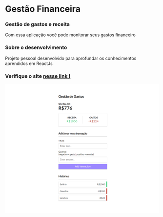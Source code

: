 # Gestão Financeira

### Gestão de gastos e receita

Com essa aplicação você pode monitorar seus gastos financeiro

### Sobre o desenvolvimento

Projeto pessoal desenvolvido para aprofundar os conhecimentos aprendidos em ReactJs

### Verifique o site [nesse link !](https://sad-agnesi-24ecc2.netlify.app/)

<img src='./ProjetoSC.png'>
